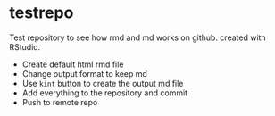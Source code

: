 # testrepo
Test repository to see how rmd and md works on github.
created with RStudio.

 * Create default html rmd file
 * Change output format to keep md
 * Use `kint` button to create the output md file
 * Add everything to the repository and commit
 * Push to remote repo
 
